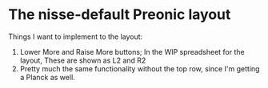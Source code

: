 # The nisse-default Preonic layout
Things I want to implement to the layout:
1. Lower More and Raise More buttons; In the WIP spreadsheet for the layout, These are shown as L2 and R2
2. Pretty much the same functionality without the top row, since I'm getting a Planck as well.
